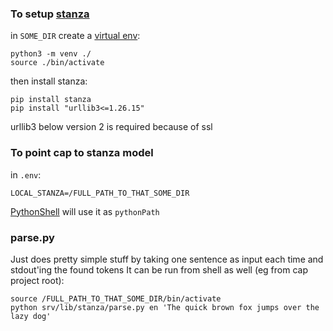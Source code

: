 ### To setup [stanza](https://stanfordnlp.github.io/stanza/http:// "stanza")
in `SOME_DIR` create a [virtual env](http://https://packaging.python.org/en/latest/tutorials/installing-packages/#creating-virtual-environments "virtual env"):
```
python3 -m venv ./
source ./bin/activate
```
then install stanza:
```
pip install stanza
pip install "urllib3<=1.26.15"
```
urllib3 below version 2 is required because of ssl

### To point cap to stanza model
in `.env`:
```
LOCAL_STANZA=/FULL_PATH_TO_THAT_SOME_DIR
```
[PythonShell](http://https://www.npmjs.com/package/python-shell "PythonShell") will use it as `pythonPath`

### parse.py
Just does pretty simple stuff by taking one sentence as input each time and stdout'ing the found tokens
It can be run from shell as well (eg from cap project root):
```
source /FULL_PATH_TO_THAT_SOME_DIR/bin/activate
python srv/lib/stanza/parse.py en 'The quick brown fox jumps over the lazy dog'
```
